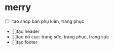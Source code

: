 # merry
- [ ] tạo shop bán phụ kiện, trang phục
- [ ]tạo header
- [ ]tạo bố cục: trang sức, trang phục, trang sức
- [ ]tạo footer
